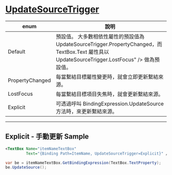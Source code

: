# [UpdateSourceTrigger](https://docs.microsoft.com/en-us/dotnet/api/system.windows.data.binding.updatesourcetrigger)

| enum            | 說明                                                                                                                                             |
| --------------- | ------------------------------------------------------------------------------------------------------------------------------------------------ |
| Default         | 預設值。 大多數相依性屬性的預設值為 UpdateSourceTrigger.PropertyChanged，而 TextBox.Text 屬性具以 UpdateSourceTrigger.LostFocus" /> 做為預設值。 |
| PropertyChanged | 每當繫結目標屬性變更時，就會立即更新繫結來源。                                                                                                   |
| LostFocus       | 每當繫結目標項目失焦時，就會更新繫結來源。                                                                                                       |
| Explicit        | 可透過呼叫 BindingExpression.UpdateSource 方法時，來更新繫結來源。                                                                             |

---

## Explicit - 手動更新 Sample

```xml
<TextBox Name="itemNameTextBox"
         Text="{Binding Path=ItemName, UpdateSourceTrigger=Explicit}" />
```

```csharp
var be = itemNameTextBox.GetBindingExpression(TextBox.TextProperty);
be.UpdateSource();
```
